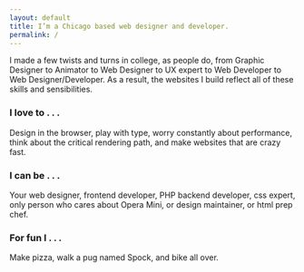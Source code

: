 ```yaml
---
layout: default
title: I’m a Chicago based web designer and developer.
permalink: /
---
```


I made a few twists and turns in college, as people do, from Graphic Designer to Animator to Web Designer to UX expert to Web Developer to Web Designer/Developer. As a result, the websites I build reflect all of these skills and sensibilities.

### I love to . . .
Design in the browser, play with type, worry constantly about performance, think about the critical rendering path, and make websites that are crazy fast.

### I can be . . .
Your web designer, frontend developer, PHP backend developer, css expert, only person who cares about Opera Mini, or design maintainer, or html prep chef. 

### For fun I . . .
Make pizza, walk a pug named Spock, and bike all over.

